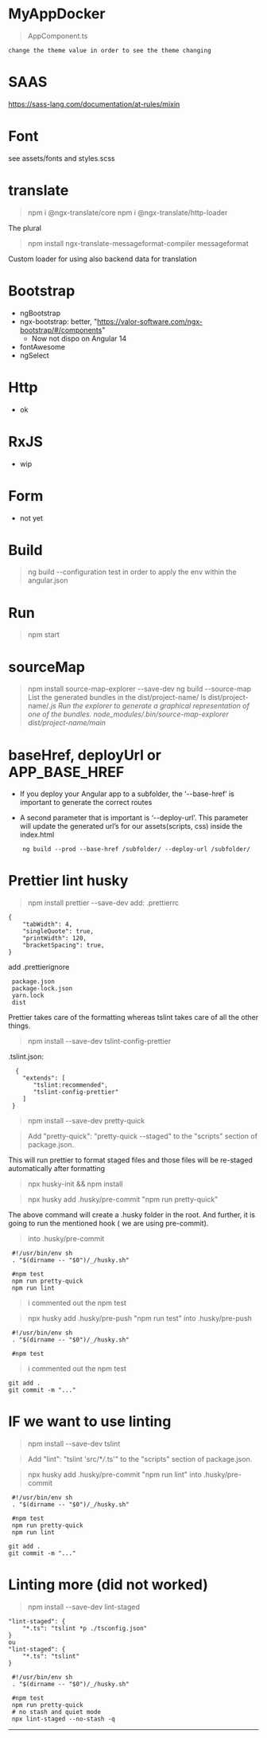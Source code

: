 # MyAppDocker

> AppComponent.ts

```
change the theme value in order to see the theme changing
```

# SAAS

https://sass-lang.com/documentation/at-rules/mixin

# Font

see assets/fonts and styles.scss

# translate

> npm i @ngx-translate/core
> npm i @ngx-translate/http-loader

The plural

> npm install ngx-translate-messageformat-compiler messageformat

Custom loader for using also backend data for translation

# Bootstrap

-   ngBootstrap
-   ngx-bootstrap: better, "https://valor-software.com/ngx-bootstrap/#/components"
    -   Now not dispo on Angular 14
-   fontAwesome
-   ngSelect

# Http

-   ok

# RxJS

-   wip

# Form

-   not yet

# Build

> ng build --configuration test
> in order to apply the env within the angular.json

# Run

> npm start

# sourceMap

> npm install source-map-explorer --save-dev
> ng build --source-map
> List the generated bundles in the dist/project-name/
> ls dist/project-name/_.js
> Run the explorer to generate a graphical representation of one of the bundles.
> node_modules/.bin/source-map-explorer dist/project-name/main_

# baseHref, deployUrl or APP_BASE_HREF

-   If you deploy your Angular app to a subfolder, the ‘--base-href’ is important to generate the correct routes

-   A second parameter that is important is ‘--deploy-url’. This parameter will update the generated url’s for our assets(scripts, css) inside the index.html

```
    ng build --prod --base-href /subfolder/ --deploy-url /subfolder/
```

# Prettier lint husky

> npm install prettier --save-dev
> add: .prettierrc

```
{
    "tabWidth": 4,
    "singleQuote": true,
    "printWidth": 120,
    "bracketSpacing": true,
}
```

add .prettierignore

```
 package.json
 package-lock.json
 yarn.lock
 dist
```

Prettier takes care of the formatting whereas tslint takes care of all the other things.

> npm install --save-dev tslint-config-prettier

.tslint.json:

```
  {
    "extends": [
       "tslint:recommended",
       "tslint-config-prettier"
    ]
 }
```

> npm install --save-dev pretty-quick

> Add "pretty-quick": "pretty-quick --staged" to the "scripts" section of package.json.

This will run prettier to format staged files and those files will be re-staged automatically after formatting

> npx husky-init && npm install

> npx husky add .husky/pre-commit "npm run pretty-quick"

The above command will create a .husky folder in the root. And further, it is going to run the mentioned hook ( we are using pre-commit).

> into .husky/pre-commit

```
 #!/usr/bin/env sh
 . "$(dirname -- "$0")/_/husky.sh"

 #npm test
 npm run pretty-quick
 npm run lint
```

> i commented out the npm test

> npx husky add .husky/pre-push "npm run test"
> into .husky/pre-push

```
 #!/usr/bin/env sh
 . "$(dirname -- "$0")/_/husky.sh"

 #npm test
```

> i commented out the npm test

```
git add .
git commit -m "..."
```

# IF we want to use linting

> npm install --save-dev tslint

> Add "lint": "tslint 'src/\*_/_.ts'" to the "scripts" section of package.json.

> npx husky add .husky/pre-commit "npm run lint"
> into .husky/pre-commit

```
 #!/usr/bin/env sh
 . "$(dirname -- "$0")/_/husky.sh"

 #npm test
 npm run pretty-quick
 npm run lint
```

```
git add .
git commit -m "..."
```

# Linting more (did not worked)

> npm install --save-dev lint-staged

```
"lint-staged": {
    "*.ts": "tslint *p ./tsconfig.json"
}
ou
"lint-staged": {
    "*.ts": "tslint"
}
```

```
 #!/usr/bin/env sh
 . "$(dirname -- "$0")/_/husky.sh"

 #npm test
 npm run pretty-quick
 # no stash and quiet mode
 npx lint-staged --no-stash -q
```

---
